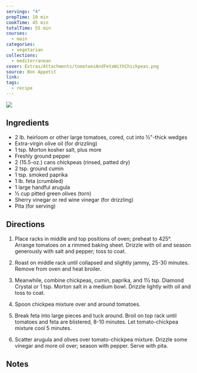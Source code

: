 ```yaml
---
servings: "4"
prepTime: 10 min
cookTime: 45 min
totalTime: 55 min
courses:
  - main
categories:
  - vegetarian
collections:
  - mediterranean
cover: Extras/Attachments/tomatoesAndFetaWithChickpeas.png
source: Bon Appetit
link:
tags:
  - recipe
---
```


![](Extras/Attachments/tomatoesAndFetaWithChickpeas.png)


## Ingredients

- 2 lb. heirloom or other large tomatoes, cored, cut into ½"-thick wedges
- Extra-virgin olive oil (for drizzling)
- 1 tsp. Morton kosher salt, plus more
- Freshly ground pepper
- 2 (15.5-oz.) cans chickpeas (rinsed, patted dry)
- 2 tsp. ground cumin
- 1 tsp. smoked paprika
- 1 lb. feta (crumbled)
- 1 large handful arugula
- ½ cup pitted green olives (torn)
- Sherry vinegar or red wine vinegar (for drizzling)
- Pita (for serving)


## Directions

1. Place racks in middle and top positions of oven; preheat to 425°. Arrange tomatoes on a rimmed baking sheet. Drizzle with oil and season generously with salt and pepper; toss to coat.

2. Roast on middle rack until collapsed and slightly jammy, 25-30 minutes. Remove from oven and heat broiler.

3. Meanwhile, combine chickpeas, cumin, paprika, and 1½ tsp. Diamond Crystal or 1 tsp. Morton salt in a medium bowl. Drizzle lightly with oil and toss to coat.

4. Spoon chickpea mixture over and around tomatoes.

5. Break feta into large pieces and tuck around. Broil on top rack until tomatoes and feta are blistered, 8-10 minutes. Let tomato-chickpea mixture cool 5 minutes.

6. Scatter arugula and olives over tomato-chickpea mixture. Drizzle some vinegar and more oil over; season with pepper. Serve with pita.


## Notes